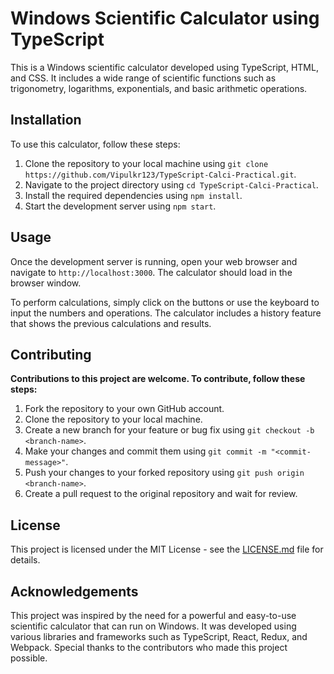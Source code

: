# Windows Scientific Calculator using TypeScript

This is a Windows scientific calculator developed using TypeScript, HTML, and CSS. It includes a wide range of scientific functions such as trigonometry, logarithms, exponentials, and basic arithmetic operations.

## Installation

To use this calculator, follow these steps:

1. Clone the repository to your local machine using `git clone https://github.com/Vipulkr123/TypeScript-Calci-Practical.git`.
2. Navigate to the project directory using `cd TypeScript-Calci-Practical`.
3. Install the required dependencies using `npm install`.
4. Start the development server using `npm start`.

## Usage

Once the development server is running, open your web browser and navigate to `http://localhost:3000`. The calculator should load in the browser window.

To perform calculations, simply click on the buttons or use the keyboard to input the numbers and operations. The calculator includes a history feature that shows the previous calculations and results.

## Contributing

**Contributions to this project are welcome. To contribute, follow these steps:**

1. Fork the repository to your own GitHub account.
2. Clone the repository to your local machine.
3. Create a new branch for your feature or bug fix using `git checkout -b <branch-name>`.
4. Make your changes and commit them using `git commit -m "<commit-message>"`.
5. Push your changes to your forked repository using `git push origin <branch-name>`.
6. Create a pull request to the original repository and wait for review.

## License

This project is licensed under the MIT License - see the [LICENSE.md](LICENSE.md) file for details.

## Acknowledgements

This project was inspired by the need for a powerful and easy-to-use scientific calculator that can run on Windows. It was developed using various libraries and frameworks such as TypeScript, React, Redux, and Webpack. Special thanks to the contributors who made this project possible.
